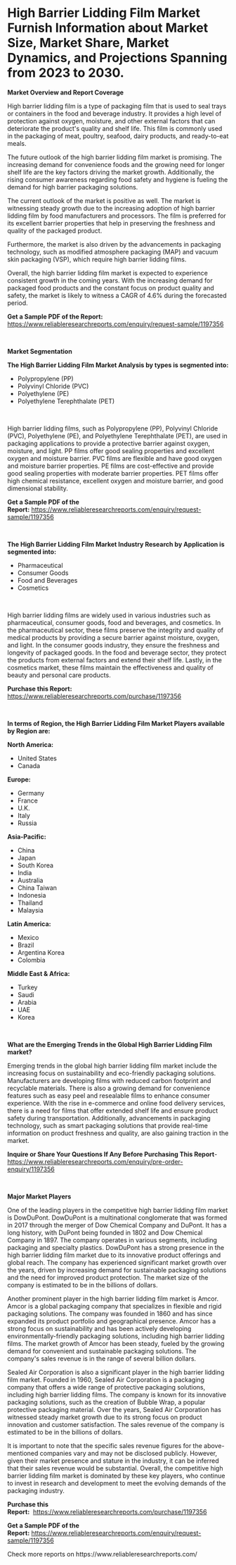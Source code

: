 <p><h1>High Barrier Lidding Film Market Furnish Information about Market Size, Market Share, Market Dynamics, and Projections Spanning from 2023 to 2030.</h1></p><p><strong>Market Overview and Report Coverage</strong></p>
<p><p>High barrier lidding film is a type of packaging film that is used to seal trays or containers in the food and beverage industry. It provides a high level of protection against oxygen, moisture, and other external factors that can deteriorate the product's quality and shelf life. This film is commonly used in the packaging of meat, poultry, seafood, dairy products, and ready-to-eat meals.</p><p>The future outlook of the high barrier lidding film market is promising. The increasing demand for convenience foods and the growing need for longer shelf life are the key factors driving the market growth. Additionally, the rising consumer awareness regarding food safety and hygiene is fueling the demand for high barrier packaging solutions.</p><p>The current outlook of the market is positive as well. The market is witnessing steady growth due to the increasing adoption of high barrier lidding film by food manufacturers and processors. The film is preferred for its excellent barrier properties that help in preserving the freshness and quality of the packaged product.</p><p>Furthermore, the market is also driven by the advancements in packaging technology, such as modified atmosphere packaging (MAP) and vacuum skin packaging (VSP), which require high barrier lidding films.</p><p>Overall, the high barrier lidding film market is expected to experience consistent growth in the coming years. With the increasing demand for packaged food products and the constant focus on product quality and safety, the market is likely to witness a CAGR of 4.6% during the forecasted period.</p></p>
<p><strong>Get a Sample PDF of the Report:</strong> <a href="https://www.reliableresearchreports.com/enquiry/request-sample/1197356">https://www.reliableresearchreports.com/enquiry/request-sample/1197356</a></p>
<p>&nbsp;</p>
<p><strong>Market Segmentation</strong></p>
<p><strong>The High Barrier Lidding Film Market Analysis by types is segmented into:</strong></p>
<p><ul><li>Polypropylene (PP)</li><li>Polyvinyl Chloride (PVC)</li><li>Polyethylene (PE)</li><li>Polyethylene Terephthalate (PET)</li></ul></p>
<p>&nbsp;</p>
<p><p>High barrier lidding films, such as Polypropylene (PP), Polyvinyl Chloride (PVC), Polyethylene (PE), and Polyethylene Terephthalate (PET), are used in packaging applications to provide a protective barrier against oxygen, moisture, and light. PP films offer good sealing properties and excellent oxygen and moisture barrier. PVC films are flexible and have good oxygen and moisture barrier properties. PE films are cost-effective and provide good sealing properties with moderate barrier properties. PET films offer high chemical resistance, excellent oxygen and moisture barrier, and good dimensional stability.</p></p>
<p><strong>Get a Sample PDF of the Report:</strong>&nbsp;<a href="https://www.reliableresearchreports.com/enquiry/request-sample/1197356">https://www.reliableresearchreports.com/enquiry/request-sample/1197356</a></p>
<p>&nbsp;</p>
<p><strong>The High Barrier Lidding Film Market Industry Research by Application is segmented into:</strong></p>
<p><ul><li>Pharmaceutical</li><li>Consumer Goods</li><li>Food and Beverages</li><li>Cosmetics</li></ul></p>
<p>&nbsp;</p>
<p><p>High barrier lidding films are widely used in various industries such as pharmaceutical, consumer goods, food and beverages, and cosmetics. In the pharmaceutical sector, these films preserve the integrity and quality of medical products by providing a secure barrier against moisture, oxygen, and light. In the consumer goods industry, they ensure the freshness and longevity of packaged goods. In the food and beverage sector, they protect the products from external factors and extend their shelf life. Lastly, in the cosmetics market, these films maintain the effectiveness and quality of beauty and personal care products.</p></p>
<p><strong>Purchase this Report:</strong>&nbsp; <a href="https://www.reliableresearchreports.com/purchase/1197356">https://www.reliableresearchreports.com/purchase/1197356</a></p>
<p>&nbsp;</p>
<p><strong>In terms of Region, the High Barrier Lidding Film Market Players available by Region are:</strong></p>
<p>
    <p> <strong> North America: </strong>
        <ul>
            <li>United States</li>
            <li>Canada</li>
        </ul>
        </p> 
    <p> <strong> Europe: </strong>
        <ul>
            <li>Germany</li>
            <li>France</li>
            <li>U.K.</li>
            <li>Italy</li>
            <li>Russia</li>
        </ul>
        </p> 
    <p> <strong> Asia-Pacific: </strong>
        <ul>
            <li>China</li>
            <li>Japan</li>
            <li>South Korea</li>
            <li>India</li>
            <li>Australia</li>
            <li>China Taiwan</li>
            <li>Indonesia</li>
            <li>Thailand</li>
            <li>Malaysia</li>
        </ul>
        </p> 
    <p> <strong> Latin America: </strong>
        <ul>
            <li>Mexico</li>
            <li>Brazil</li>
            <li>Argentina Korea</li>
            <li>Colombia</li>
        </ul>
        </p> 
    <p> <strong> Middle East & Africa: </strong>
        <ul>
            <li>Turkey</li>
            <li>Saudi</li>
            <li>Arabia</li>
            <li>UAE</li>
            <li>Korea</li>
        </ul>
    </p>
    </p>
<p>&nbsp;</p>
<p><strong>What are the Emerging Trends in the Global High Barrier Lidding Film market?</strong></p>
<p><p>Emerging trends in the global high barrier lidding film market include the increasing focus on sustainability and eco-friendly packaging solutions. Manufacturers are developing films with reduced carbon footprint and recyclable materials. There is also a growing demand for convenience features such as easy peel and resealable films to enhance consumer experience. With the rise in e-commerce and online food delivery services, there is a need for films that offer extended shelf life and ensure product safety during transportation. Additionally, advancements in packaging technology, such as smart packaging solutions that provide real-time information on product freshness and quality, are also gaining traction in the market.</p></p>
<p><strong>Inquire or Share Your Questions If Any Before Purchasing This Report</strong>- <a href="https://www.reliableresearchreports.com/enquiry/pre-order-enquiry/1197356">https://www.reliableresearchreports.com/enquiry/pre-order-enquiry/1197356</a></p>
<p>&nbsp;</p>
<p><strong>Major Market Players</strong></p>
<p><p>One of the leading players in the competitive high barrier lidding film market is DowDuPont. DowDuPont is a multinational conglomerate that was formed in 2017 through the merger of Dow Chemical Company and DuPont. It has a long history, with DuPont being founded in 1802 and Dow Chemical Company in 1897. The company operates in various segments, including packaging and specialty plastics. DowDuPont has a strong presence in the high barrier lidding film market due to its innovative product offerings and global reach. The company has experienced significant market growth over the years, driven by increasing demand for sustainable packaging solutions and the need for improved product protection. The market size of the company is estimated to be in the billions of dollars.</p><p>Another prominent player in the high barrier lidding film market is Amcor. Amcor is a global packaging company that specializes in flexible and rigid packaging solutions. The company was founded in 1860 and has since expanded its product portfolio and geographical presence. Amcor has a strong focus on sustainability and has been actively developing environmentally-friendly packaging solutions, including high barrier lidding films. The market growth of Amcor has been steady, fueled by the growing demand for convenient and sustainable packaging solutions. The company's sales revenue is in the range of several billion dollars.</p><p>Sealed Air Corporation is also a significant player in the high barrier lidding film market. Founded in 1960, Sealed Air Corporation is a packaging company that offers a wide range of protective packaging solutions, including high barrier lidding films. The company is known for its innovative packaging solutions, such as the creation of Bubble Wrap, a popular protective packaging material. Over the years, Sealed Air Corporation has witnessed steady market growth due to its strong focus on product innovation and customer satisfaction. The sales revenue of the company is estimated to be in the billions of dollars.</p><p>It is important to note that the specific sales revenue figures for the above-mentioned companies vary and may not be disclosed publicly. However, given their market presence and stature in the industry, it can be inferred that their sales revenue would be substantial. Overall, the competitive high barrier lidding film market is dominated by these key players, who continue to invest in research and development to meet the evolving demands of the packaging industry.</p></p>
<p><strong>Purchase this Report:</strong>&nbsp;&nbsp;<a href="https://www.reliableresearchreports.com/purchase/1197356">https://www.reliableresearchreports.com/purchase/1197356</a></p>
<p></p>
<p><strong>Get a Sample PDF of the Report:</strong>&nbsp;<a href="https://www.reliableresearchreports.com/enquiry/request-sample/1197356">https://www.reliableresearchreports.com/enquiry/request-sample/1197356</a></p>
<p>Check more reports on https://www.reliableresearchreports.com/</p>